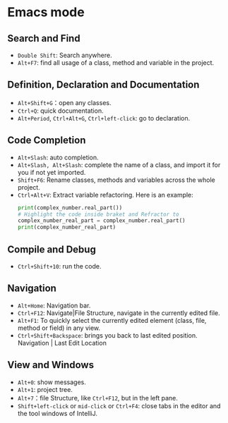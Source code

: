 
# Emacs mode

## Search and Find
* `Double Shift`: Search anywhere.
* `Alt+F7`: find all usage of a class, method and variable in the project.

## Definition, Declaration and Documentation
* `Alt+Shift+G`：open any classes.
* `Ctrl+Q`: quick documentation.
* `Alt+Period`, `Ctrl+Alt+G`, `Ctrl+left-click`: go to declaration.

## Code Completion
* `Alt+Slash`: auto completion.
* `Alt+Slash, Alt+Slash`: complete the name of a class, and import it for you if
  not yet imported.
* `Shift+F6`: Rename classes, methods and variables across the whole project.
* `Ctrl+Alt+V`: Extract variable refactoring. Here is an example:
  ```python
  print(complex_number.real_part())
  # Highlight the code inside braket and Refractor to
  complex_number_real_part = complex_number.real_part()
  print(complex_number_real_part)
  ```

## Compile and Debug
* `Ctrl+Shift+10`: run the code.

## Navigation
* `Alt+Home`: Navigation bar.
* `Ctrl+F12`: Navigate|File Structure, navigate in the currently edited file.
* `Alt+F1`: To quickly select the currently edited element (class, file, method
  or field) in any view.
* `Ctrl+Shift+Backspace`: brings you back to last edited position.
  Navigation | Last Edit Location

## View and Windows
* `Alt+0`: show messages.
* `Alt+1`: project tree.
* `Alt+7`：file Structure, like `Ctrl+F12`, but in the left pane.
* `Shift+left-click` or `mid-click` or `Ctrl+F4`: close tabs in the editor and the tool
  windows of IntelliJ.
